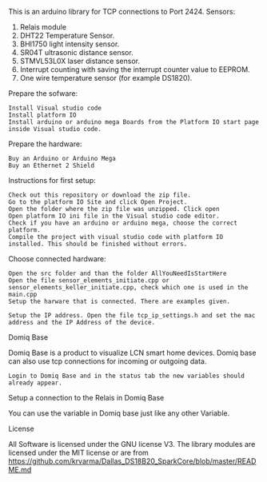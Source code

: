 This is an arduino library for TCP connections to Port 2424.
Sensors:
1. Relais module
2. DHT22 Temperature Sensor.
3. BHI1750 light intensity sensor.
4. SR04T ultrasonic distance sensor.
5. STMVL53L0X laser distance sensor.
6. Interrupt counting with saving the interrupt counter value to EEPROM.
7. One wire temperature sensor (for example DS1820).

Prepare the sofware:

    Install Visual studio code
    Install platform IO
    Install arduino or arduino mega Boards from the Platform IO start page inside Visual studio code.

Prepare the hardware:

    Buy an Arduino or Arduino Mega
    Buy an Ethernet 2 Shield

Instructions for first setup:

    Check out this repository or download the zip file.
    Go to the platform IO Site and click Open Project.
    Open the folder where the zip file was unzipped. Click open
    Open platform IO ini file in the Visual studio code editor. 
    Check if you have an arduino or arduino mega, choose the correct platform.
    Compile the project with visual studio code with platform IO installed. This should be finished without errors.

Choose connected hardware:

    Open the src folder and than the folder AllYouNeedIsStartHere
    Open the file sensor_elements_initiate.cpp or sensor_elements_keller_initiate.cpp, check which one is used in the main.cpp
    Setup the harware that is connected. There are examples given.
 
    Setup the IP address. Open the file tcp_ip_settings.h and set the mac address and the IP Address of the device.


Domiq Base

Domiq Base is a product to visualize LCN smart home devices. Domiq base can also use tcp connections for incoming or outgoing data.

    Login to Domiq Base and in the status tab the new variables should already appear.

Setup a connection to the Relais in Domiq Base

You can use the variable in Domiq base just like any other Variable.

License

All Software is licensed under the GNU license V3. The library modules are licensed under the MIT license or are from https://github.com/krvarma/Dallas_DS18B20_SparkCore/blob/master/README.md
